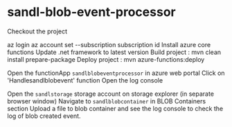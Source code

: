 # sandl-blob-event-processor
Checkout the project

az login
az account set --subscription subscription id
Install azure core functions
Update .net framework to latest version
Build project : mvn clean install prepare-package
Deploy project : mvn azure-functions:deploy

Open the functionApp `sandlblobeventprocessor` in azure web portal
Click on 'Handlesandlblobevent' function
Open the log console

Open the `sandlstorage` storage account on storage explorer (in separate browser window)
Navigate to `sandlblobcontainer` in BLOB Containers section
Upload a file to blob container and see the log console to check the log of blob created event.
